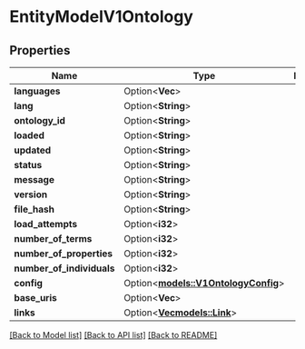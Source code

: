 # EntityModelV1Ontology

## Properties

Name | Type | Description | Notes
------------ | ------------- | ------------- | -------------
**languages** | Option<**Vec<String>**> |  | [optional]
**lang** | Option<**String**> |  | [optional]
**ontology_id** | Option<**String**> |  | [optional]
**loaded** | Option<**String**> |  | [optional]
**updated** | Option<**String**> |  | [optional]
**status** | Option<**String**> |  | [optional]
**message** | Option<**String**> |  | [optional]
**version** | Option<**String**> |  | [optional]
**file_hash** | Option<**String**> |  | [optional]
**load_attempts** | Option<**i32**> |  | [optional]
**number_of_terms** | Option<**i32**> |  | [optional]
**number_of_properties** | Option<**i32**> |  | [optional]
**number_of_individuals** | Option<**i32**> |  | [optional]
**config** | Option<[**models::V1OntologyConfig**](V1OntologyConfig.md)> |  | [optional]
**base_uris** | Option<**Vec<String>**> |  | [optional]
**links** | Option<[**Vec<models::Link>**](Link.md)> |  | [optional]

[[Back to Model list]](../README.md#documentation-for-models) [[Back to API list]](../README.md#documentation-for-api-endpoints) [[Back to README]](../README.md)


